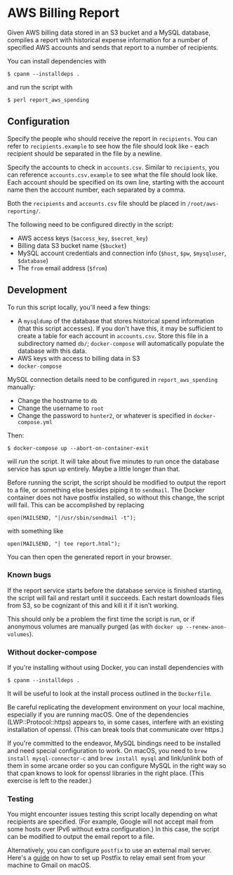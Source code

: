 # AWS Billing Report

Given AWS billing data stored in an S3 bucket and a MySQL database, compiles
a report with historical expense information for a number of specified AWS
accounts and sends that report to a number of recipients.

You can install dependencies with

    $ cpanm --installdeps .

and run the script with

    $ perl report_aws_spending


## Configuration

Specify the people who should receive the report in `recipients`. You can refer
to `recipients.example` to see how the file should look like - each recipient
should be separated in the file by a newline.

Specify the accounts to check in `accounts.csv`. Similar to `recipients`, you
can reference `accounts.csv.example` to see what the file should look like.
Each account should be specified on its own line, starting with the account
name then the account number, each separated by a comma.

Both the `recipients` and `accounts.csv` file should be placed in
`/root/aws-reporting/`.

The following need to be configured directly in the script:
* AWS access keys (`$access_key`, `$secret_key`)
* Billing data S3 bucket name (`$bucket`)
* MySQL account credentials and connection info (`$host`, `$pw`, `$mysqluser`,
  `$database`)
* The `from` email address (`$from`)


## Development

To run this script locally, you'll need a few things:
* A `mysqldump` of the database that stores historical spend information (that
  this script accesses). If you don't have this, it may be sufficient to create
  a table for each account in `accounts.csv`. Store this file in a subdirectory
  named `db/`; `docker-compose` will automatically populate the database with
  this data.
* AWS keys with access to billing data in S3
* `docker-compose`

MySQL connection details need to be configured in `report_aws_spending`
manually:
* Change the hostname to `db`
* Change the username to `root`
* Change the password to `hunter2`, or whatever is specified in
  `docker-compose.yml`

Then:

    $ docker-compose up --abort-on-container-exit

will run the script. It will take about five minutes to run once the database
service has spun up entirely. Maybe a little longer than that.

Before running the script, the script should be modified to output the report
to a file, or something else besides piping it to `sendmail`. The Docker
container does not have postfix installed, so without this change, the script
will fail. This can be accomplished by replacing

    open(MAILSEND, "|/usr/sbin/sendmail -t");

with something like

    open(MAILSEND, "| tee report.html");

You can then open the generated report in your browser.


### Known bugs

If the report service starts before the database service is finished starting,
the script will fail and restart until it succeeds. Each restart downloads
files from S3, so be cognizant of this and kill it if it isn't working.

This should only be a problem the first time the script is run, or if anonymous
volumes are manually purged (as with `docker up --renew-anon-volumes`).

### Without docker-compose

If you're installing without using Docker, you can install dependencies with

    $ cpanm --installdeps .

It will be useful to look at the install process outlined in the `Dockerfile`.

Be careful replicating the development environment on your local machine,
especially if you are running macOS. One of the dependencies
(LWP::Protocol::https) appears to, in some cases, interfere with an existing
installation of openssl. (This can break tools that communicate over https.)

If you're committed to the endeavor, MySQL bindings need to be installed and
need special configuration to work. On macOS, you need to `brew install
mysql-connector-c` and `brew install mysql` and link/unlink both of them in
some arcane order so you can configure MySQL in the right way so that cpan
knows to look for openssl libraries in the right place. (This exercise is left
to the reader.)

### Testing

You might encounter issues testing this script locally depending on what
recipients are specified. (For example, Google will not accept mail from some
hosts over IPv6 without extra configuration.) In this case, the script can be
modified to output the email report to a file.

Alternatively, you can configure `postfix` to use an external mail server.
Here's a [guide](https://gist.github.com/kany/c44c077881047ead8faa) on how
to set up Postfix to relay email sent from your machine to Gmail on macOS.
